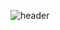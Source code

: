 ![header](https://capsule-render.vercel.app/api?type=waving&color=auto&height=300&section=header&text=Woohyun%20Park&fontSize=90)
